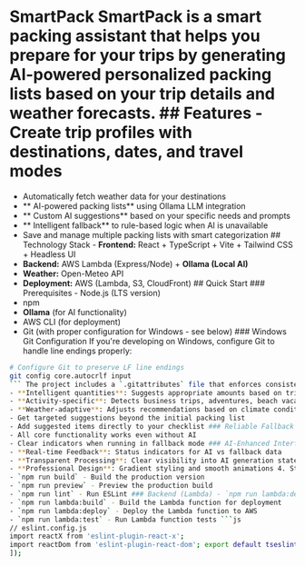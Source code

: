 # SmartPack SmartPack is a smart packing assistant that helps you prepare for your trips by generating **AI-powered** personalized packing lists based on your trip details and weather forecasts. ## Features - Create trip profiles with destinations, dates, and travel modes
- Automatically fetch weather data for your destinations
- ** AI-powered packing lists** using Ollama LLM integration
- ** Custom AI suggestions** based on your specific needs and prompts
- ** Intelligent fallback** to rule-based logic when AI is unavailable
- Save and manage multiple packing lists with smart categorization ## Technology Stack - **Frontend:** React + TypeScript + Vite + Tailwind CSS + Headless UI
- **Backend:** AWS Lambda (Express/Node) + **Ollama (Local AI)**
- **Weather:** Open-Meteo API
- **Deployment:** AWS (Lambda, S3, CloudFront) ## Quick Start ### Prerequisites - Node.js (LTS version)
- npm
- **Ollama** (for AI functionality)
- AWS CLI (for deployment)
- Git (with proper configuration for Windows - see below) ### Windows Git Configuration If you're developing on Windows, configure Git to handle line endings properly:
```bash
# Configure Git to preserve LF line endings
git config core.autocrlf input
``` The project includes a `.gitattributes` file that enforces consistent line endings across all platforms. ### Installation 1. **Setup Ollama AI** (required for smart features) ```bash # Install Ollama - see https://ollama.ai/download ollama pull llama3.1:8b ollama serve ``` **Detailed setup:** See [OLLAMA_SETUP.md](./OLLAMA_SETUP.md) 2. **Clone and install** ```bash git clone https://github.com/your-username/smartpack.git cd smartpack npm install ``` 3. **Start development servers** ```bash # Terminal 1: Backend with AI npm run lambda:dev # Terminal 2: Frontend npm run dev ``` ## AI Features ### Smart Packing Lists - **Context-aware**: Analyzes destinations, weather, trip duration, travel modes
- **Intelligent quantities**: Suggests appropriate amounts based on trip length
- **Activity-specific**: Detects business trips, adventures, beach vacations, etc.
- **Weather-adaptive**: Adjusts recommendations based on climate conditions ### Custom AI Suggestions - Enter specific prompts like "business meetings", "hiking gear", "photography equipment"
- Get targeted suggestions beyond the initial packing list
- Add suggested items directly to your checklist ### Reliable Fallback - Automatically switches to rule-based logic if Ollama is unavailable
- All core functionality works even without AI
- Clear indicators when running in fallback mode ### AI-Enhanced Interface - **Visual AI Indicators**: Animated Ollama badges showing AI status
- **Real-time Feedback**: Status indicators for AI vs fallback data
- **Transparent Processing**: Clear visibility into AI generation state
- **Professional Design**: Gradient styling and smooth animations 4. Start the Lambda backend (in a separate terminal) ``` npm run lambda:dev ``` ## Development Commands ### Frontend - `npm run dev` - Start the development server
- `npm run build` - Build the production version
- `npm run preview` - Preview the production build
- `npm run lint` - Run ESLint ### Backend (Lambda) - `npm run lambda:dev` - Start the local Lambda development server
- `npm run lambda:build` - Build the Lambda function for deployment
- `npm run lambda:deploy` - Deploy the Lambda function to AWS
- `npm run lambda:test` - Run Lambda function tests ```js
// eslint.config.js
import reactX from 'eslint-plugin-react-x';
import reactDom from 'eslint-plugin-react-dom'; export default tseslint.config([ globalIgnores(['dist']), { files: ['**/*.{ts,tsx}'], extends: [ // Other configs... // Enable lint rules for React reactX.configs['recommended-typescript'], // Enable lint rules for React DOM reactDom.configs.recommended, ], languageOptions: { parserOptions: { project: ['./tsconfig.node.json', './tsconfig.app.json'], tsconfigRootDir: import.meta.dirname, }, // other options... }, },
]);
```

